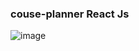 ### couse-planner React Js

![image](https://user-images.githubusercontent.com/88508599/171674965-20545df0-2966-475e-b453-aea5a8b7ca86.png)
